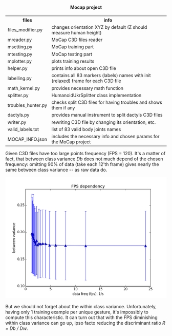 <html>
<head>
<h4 align="center">Mocap project</h4>
</head>

<body>

<table style="width:100%">
  <tr>
    <th>files</th>
    <th>info</th>
  </tr>

  <tr>
    <td>files_modifier.py</td>
    <td>changes orientation XYZ by default (Z should measure human height)</td>
  </tr>
  <tr>
    <td>mreader.py</td>
    <td>MoCap C3D files reader</td>
  </tr>
  <tr>
    <td>msetting.py</td>
    <td>MoCap training part</td>
  </tr>
  <tr>
    <td>mtesting.py</td>
    <td>MoCap testing part</td>
  </tr>
  <tr>
    <td>mplotter.py</td>
    <td>plots training results</td>
  </tr>
  <tr>
    <td>helper.py</td>
    <td>prints info about open C3D file</td>
  </tr>
  <tr>
    <td>labelling.py</td>
    <td>contains all 83 markers (labels) names with init (relaxed) frame for each C3D file</td>
  </tr>
  <tr>
    <td>math_kernel.py</td>
    <td>provides necessary math function</td>
  </tr>
  <tr>
    <td>splitter.py</td>
    <td>HumanoidUkrSplitter class implementation</td>
  </tr>
  <tr>
    <td>troubles_hunter.py</td>
    <td>checks split C3D files for having troubles and shows them if any</td>
  </tr>
  <tr>
    <td>dactyls.py</td>
    <td>provides manual instrument to split dactyls C3D files</td>
  </tr>
  <tr>
    <td>writer.py</td>
    <td>rewriting C3D file by changing its orientation, etc.</td>
  </tr>
  <tr>
    <td>valid_labels.txt</td>
    <td>list of 83 valid body joints names</td>
  </tr>
  <tr>
    <td>MOCAP_INFO.json</td>
    <td>includes the necessary info and chosen params for the MoCap project</td>
  </tr>
</table>


<p>Given C3D files have too large points frequency (FPS = 120). It's a matter of fact, that between class variance <i>Db</i> does not much depend of the chosen frequency: omitting 90% of data (take each 12'th frame) gives  nearly the same between class variance -- as raw data do.</p>
<img src="fps.png"/>

<p>But we should not forget about the within class variance. Unfortunately, having only 1 training example per unique gesture, it's impossibly to compute this characteristic. It can turn out that with the FPS diminishing within class variance can go up, ipso facto reducing the discriminant ratio <i>R = Db / Dw</i>. </p>

</body>
</html>